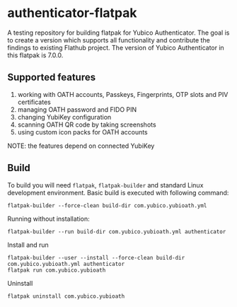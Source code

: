 # authenticator-flatpak
A testing repository for building flatpak for Yubico Authenticator. The goal is to create a version which supports all functionality and contribute the findings to existing Flathub project. The version of Yubico Authenticator in this flatpak is 7.0.0.

## Supported features

1. working with OATH accounts, Passkeys, Fingerprints, OTP slots and PIV certificates
2. managing OATH password and FIDO PIN
3. changing YubiKey configuration
4. scanning OATH QR code by taking screenshots
5. using custom icon packs for OATH accounts

NOTE: the features depend on connected YubiKey

## Build
To build you will need `flatpak`, `flatpak-builder` and standard Linux development environment.
Basic build is executed with following command:
```
flatpak-builder --force-clean build-dir com.yubico.yubioath.yml
```
Running without installation:
```
flatpak-builder --run build-dir com.yubico.yubioath.yml authenticator
```
Install and run
```
flatpak-builder --user --install --force-clean build-dir com.yubico.yubioath.yml authenticator
flatpak run com.yubico.yubioath
```
Uninstall
```
flatpak uninstall com.yubico.yubioath
```
